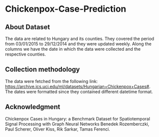 # Chickenpox-Case-Prediction

## About Dataset
The data are related to Hungary and its counties. They covered the period from 03/01/2015 to 29/12/2014 and they were updated weekly.
Along the columns we have the date in which the data were collected and the respective counties.

## Collection methodology
The data were fetched from the following link: https://archive.ics.uci.edu/ml/datasets/Hungarian+Chickenpox+Cases#. The dates were formatted since they contained different datetime format.

## Acknowledgment
Chickenpox Cases in Hungary: a Benchmark Dataset for Spatiotemporal Signal Processing with Graph Neural Networks
Benedek Rozemberczki, Paul Scherer, Oliver Kiss, Rik Sarkar, Tamas Ferenci.
